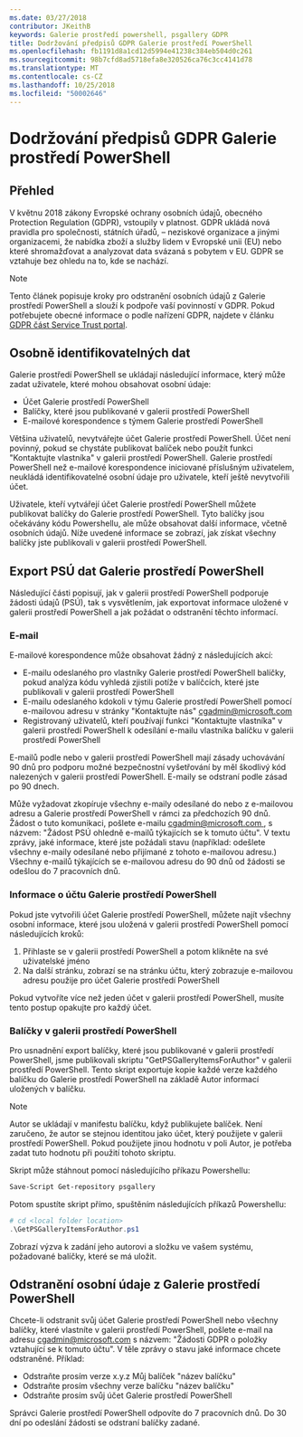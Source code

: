 ```yaml
---
ms.date: 03/27/2018
contributor: JKeithB
keywords: Galerie prostředí powershell, psgallery GDPR
title: Dodržování předpisů GDPR Galerie prostředí PowerShell
ms.openlocfilehash: fb1191d8a1cd12d5994e41238c384eb504d0c261
ms.sourcegitcommit: 98b7cfd8ad5718efa8e320526ca76c3cc4141d78
ms.translationtype: MT
ms.contentlocale: cs-CZ
ms.lasthandoff: 10/25/2018
ms.locfileid: "50002646"
---
```

# <a name="powershell-gallery-gdpr-compliance"></a>Dodržování předpisů GDPR Galerie prostředí PowerShell

## <a name="overview"></a>Přehled

V květnu 2018 zákony Evropské ochrany osobních údajů, obecného Protection Regulation (GDPR), vstoupily v platnost.
GDPR ukládá nová pravidla pro společnosti, státních úřadů, – neziskové organizace a jinými organizacemi, že nabídka zboží a služby lidem v Evropské unii (EU) nebo které shromažďovat a analyzovat data svázaná s pobytem v EU.
GDPR se vztahuje bez ohledu na to, kde se nachází.

> [!NOTE]
> Tento článek popisuje kroky pro odstranění osobních údajů z Galerie prostředí PowerShell a slouží k podpoře vaší povinností v GDPR. Pokud potřebujete obecné informace o podle nařízení GDPR, najdete v článku [GDPR část Service Trust portal](https://servicetrust.microsoft.com/ViewPage/GDPRGetStarted).

## <a name="personally-identifiable-data"></a>Osobně identifikovatelných dat

Galerie prostředí PowerShell se ukládají následující informace, který může zadat uživatele, které mohou obsahovat osobní údaje:

- Účet Galerie prostředí PowerShell
- Balíčky, které jsou publikované v galerii prostředí PowerShell
- E-mailové korespondence s týmem Galerie prostředí PowerShell

Většina uživatelů, nevytvářejte účet Galerie prostředí PowerShell.
Účet není povinný, pokud se chystáte publikovat balíček nebo použít funkci "Kontaktujte vlastníka" v galerii prostředí PowerShell.
Galerie prostředí PowerShell než e-mailové korespondence iniciované příslušným uživatelem, neukládá identifikovatelné osobní údaje pro uživatele, kteří ještě nevytvořili účet.

Uživatele, kteří vytvářejí účet Galerie prostředí PowerShell můžete publikovat balíčky do Galerie prostředí PowerShell.
Tyto balíčky jsou očekávány kódu Powershellu, ale může obsahovat další informace, včetně osobních údajů.
Níže uvedené informace se zobrazí, jak získat všechny balíčky jste publikovali v galerii prostředí PowerShell.

## <a name="dsr-export-of-powershell-gallery-data"></a>Export PSÚ dat Galerie prostředí PowerShell

Následující části popisují, jak v galerii prostředí PowerShell podporuje žádosti údajů (PSÚ), tak s vysvětlením, jak exportovat informace uložené v galerii prostředí PowerShell a jak požádat o odstranění těchto informací.

### <a name="email"></a>E-mail

E-mailové korespondence může obsahovat žádný z následujících akcí:

- E-mailu odeslaného pro vlastníky Galerie prostředí PowerShell balíčky, pokud analýza kódu vyhledá zjistili potíže v balíčcích, které jste publikovali v galerii prostředí PowerShell
- E-mailu odeslaného kdokoli v týmu Galerie prostředí PowerShell pomocí e-mailovou adresu v stránky "Kontaktujte nás" [cgadmin@microsoft.com](mailto:cgadmin@microsoft.com)
- Registrovaný uživatelů, kteří používají funkci "Kontaktujte vlastníka" v galerii prostředí PowerShell k odesílání e-mailu vlastníka balíčku v galerii prostředí PowerShell

E-mailů podle nebo v galerii prostředí PowerShell mají zásady uchovávání 90 dnů pro podporu možné bezpečnostní vyšetřování by měl škodlivý kód nalezených v galerii prostředí PowerShell.
E-maily se odstraní podle zásad po 90 dnech.

Může vyžadovat zkopíruje všechny e-maily odesílané do nebo z e-mailovou adresu a Galerie prostředí PowerShell v rámci za předchozích 90 dnů.
Žádost o tuto komunikaci, pošlete e-mailu [ cgadmin@microsoft.com ](mailto:cgadmin@microsoft.com), s názvem: "Žádost PSÚ ohledně e-mailů týkajících se k tomuto účtu".
V textu zprávy, jaké informace, které jste požádali stavu (například: odešlete všechny e-maily odesílané nebo přijímané z tohoto e-mailovou adresu.) Všechny e-mailů týkajících se e-mailovou adresu do 90 dnů od žádosti se odešlou do 7 pracovních dnů.

### <a name="powershell-gallery-account-information"></a>Informace o účtu Galerie prostředí PowerShell

Pokud jste vytvořili účet Galerie prostředí PowerShell, můžete najít všechny osobní informace, které jsou uložená v galerii prostředí PowerShell pomocí následujících kroků:

1. Přihlaste se v galerii prostředí PowerShell a potom klikněte na své uživatelské jméno
2. Na další stránku, zobrazí se na stránku účtu, který zobrazuje e-mailovou adresu použije pro účet Galerie prostředí PowerShell

Pokud vytvoříte více než jeden účet v galerii prostředí PowerShell, musíte tento postup opakujte pro každý účet.

### <a name="packages-in-the-powershell-gallery"></a>Balíčky v galerii prostředí PowerShell

Pro usnadnění export balíčky, které jsou publikované v galerii prostředí PowerShell, jsme publikovali skriptu "GetPSGalleryItemsForAuthor" v galerii prostředí PowerShell.
Tento skript exportuje kopie každé verze každého balíčku do Galerie prostředí PowerShell na základě Autor informací uložených v balíčku.

> [!NOTE]
> Autor se ukládají v manifestu balíčku, když publikujete balíček.
> Není zaručeno, že autor se stejnou identitou jako účet, který použijete v galerii prostředí PowerShell.
> Pokud použijete jinou hodnotu v poli Autor, je potřeba zadat tuto hodnotu při použití tohoto skriptu.

Skript může stáhnout pomocí následujícího příkazu Powershellu:

```powershell
Save-Script Get-repository psgallery
```

Potom spustíte skript přímo, spuštěním následujících příkazů Powershellu:

```powershell
# cd <local folder location>
.\GetPSGalleryItemsForAuthor.ps1
```

Zobrazí výzva k zadání jeho autorovi a složku ve vašem systému, požadované balíčky, které se má uložit.

## <a name="deleting-personal-data-from-the-powershell-gallery"></a>Odstranění osobní údaje z Galerie prostředí PowerShell

Chcete-li odstranit svůj účet Galerie prostředí PowerShell nebo všechny balíčky, které vlastníte v galerii prostředí PowerShell, pošlete e-mail na adresu cgadmin@microsoft.com s názvem: "Žádosti GDPR o položky vztahující se k tomuto účtu".
V těle zprávy o stavu jaké informace chcete odstraněné. Příklad:

- Odstraňte prosím verze x.y.z Můj balíček "název balíčku"
- Odstraňte prosím všechny verze balíčku "název balíčku"
- Odstraňte prosím svůj účet Galerie prostředí PowerShell

Správci Galerie prostředí PowerShell odpovíte do 7 pracovních dnů.
Do 30 dní po odeslání žádosti se odstraní balíčky zadané.
